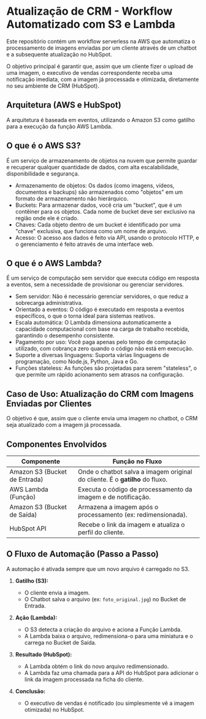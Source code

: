 # Atualização de CRM - Workflow Automatizado com S3 e Lambda

Este repositório contém um workflow serverless na AWS que automatiza o processamento de imagens enviadas por um cliente através de um chatbot e a subsequente atualização no HubSpot.

O objetivo principal é garantir que, assim que um cliente fizer o upload de uma imagem, o executivo de vendas correspondente receba uma notificação imediata, com a imagem já processada e otimizada, diretamente no seu ambiente de CRM (HubSpot).

## Arquitetura (AWS e HubSpot)

A arquitetura é baseada em eventos, utilizando o Amazon S3 como gatilho para a execução da função AWS Lambda.

## O que é o AWS S3?
É um serviço de armazenamento de objetos na nuvem que permite guardar e recuperar qualquer quantidade de dados, com alta escalabilidade, disponibilidade e segurança.

- Armazenamento de objetos: Os dados (como imagens, vídeos, documentos e backups) são armazenados como "objetos" em um formato de armazenamento não hierárquico. 
- Buckets: Para armazenar dados, você cria um "bucket", que é um contêiner para os objetos. Cada nome de bucket deve ser exclusivo na região onde ele é criado. 
- Chaves: Cada objeto dentro de um bucket é identificado por uma "chave" exclusiva, que funciona como um nome de arquivo. 
- Acesso: O acesso aos dados é feito via API, usando o protocolo HTTP, e o gerenciamento é feito através de uma interface web.

## O que é o AWS Lambda?
É um serviço de computação sem servidor que executa código em resposta a eventos, sem a necessidade de provisionar ou gerenciar servidores.

- Sem servidor: Não é necessário gerenciar servidores, o que reduz a sobrecarga administrativa. 
- Orientado a eventos: O código é executado em resposta a eventos específicos, o que o torna ideal para sistemas reativos. 
- Escala automática: O Lambda dimensiona automaticamente a capacidade computacional com base na carga de trabalho recebida, garantindo o desempenho consistente. 
- Pagamento por uso: Você paga apenas pelo tempo de computação utilizado, com cobrança zero quando o código não está em execução. 
- Suporte a diversas linguagens: Suporta várias linguagens de programação, como Node.js, Python, Java e Go. 
- Funções stateless: As funções são projetadas para serem "stateless", o que permite um rápido acionamento sem atrasos na configuração. 

## Caso de Uso: Atualização do CRM com Imagens Enviadas por Clientes

O objetivo é que, assim que o cliente envia uma imagem no chatbot, o CRM seja atualizado com a imagem já processada.

## Componentes Envolvidos

| Componente | Função no Fluxo | 
|------------|-----------------|
| Amazon S3 (Bucket de Entrada) | Onde o chatbot salva a imagem original do cliente. É o **gatilho** do fluxo. |
| AWS Lambda (Função) | Executa o código de processamento da imagem e de notificação. |
| Amazon S3 (Bucket de Saída) | Armazena a imagem após o processamento (ex: redimensionada). |
| HubSpot API | Recebe o link da imagem e atualiza o perfil do cliente. |

## O Fluxo de Automação (Passo a Passo)

A automação é ativada sempre que um novo arquivo é carregado no S3.

1.  **Gatilho (S3):**
    * O cliente envia a imagem.
    * O Chatbot salva o arquivo (ex: `foto_original.jpg`) no Bucket de Entrada.

2.  **Ação (Lambda):**
    * O S3 detecta a criação do arquivo e aciona a Função Lambda.
    * A Lambda baixa o arquivo, redimensiona-o para uma miniatura e o carrega no Bucket de Saída.

3.  **Resultado (HubSpot):**
    * A Lambda obtém o link do novo arquivo redimensionado.
    * A Lambda faz uma chamada para a API do HubSpot para adicionar o link da imagem processada na ficha do cliente.

4.  **Conclusão:**
    * O executivo de vendas é notificado (ou simplesmente vê a imagem otimizada) no HubSpot.
